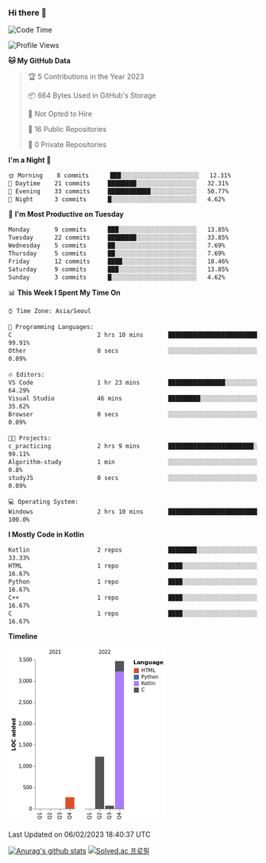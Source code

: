 ### Hi there 👋
<!--START_SECTION:waka-->
![Code Time](http://img.shields.io/badge/Code%20Time-6%20hrs%2017%20mins-blue)

![Profile Views](http://img.shields.io/badge/Profile%20Views-14-blue)

**🐱 My GitHub Data** 

> 🏆 5 Contributions in the Year 2023
 > 
> 📦 664 Bytes Used in GitHub's Storage 
 > 
> 🚫 Not Opted to Hire
 > 
> 📜 16 Public Repositories 
 > 
> 🔑 0 Private Repositories  
 > 
**I'm a Night 🦉** 

```text
🌞 Morning    8 commits      ███░░░░░░░░░░░░░░░░░░░░░░   12.31% 
🌆 Daytime    21 commits     ████████░░░░░░░░░░░░░░░░░   32.31% 
🌃 Evening    33 commits     ████████████░░░░░░░░░░░░░   50.77% 
🌙 Night      3 commits      █░░░░░░░░░░░░░░░░░░░░░░░░   4.62%

```
📅 **I'm Most Productive on Tuesday** 

```text
Monday       9 commits      ███░░░░░░░░░░░░░░░░░░░░░░   13.85% 
Tuesday      22 commits     ████████░░░░░░░░░░░░░░░░░   33.85% 
Wednesday    5 commits      ██░░░░░░░░░░░░░░░░░░░░░░░   7.69% 
Thursday     5 commits      ██░░░░░░░░░░░░░░░░░░░░░░░   7.69% 
Friday       12 commits     ████░░░░░░░░░░░░░░░░░░░░░   18.46% 
Saturday     9 commits      ███░░░░░░░░░░░░░░░░░░░░░░   13.85% 
Sunday       3 commits      █░░░░░░░░░░░░░░░░░░░░░░░░   4.62%

```


📊 **This Week I Spent My Time On** 

```text
⌚︎ Time Zone: Asia/Seoul

💬 Programming Languages: 
C                        2 hrs 10 mins       █████████████████████████   99.91% 
Other                    0 secs              ░░░░░░░░░░░░░░░░░░░░░░░░░   0.09%

🔥 Editors: 
VS Code                  1 hr 23 mins        ████████████████░░░░░░░░░   64.29% 
Visual Studio            46 mins             █████████░░░░░░░░░░░░░░░░   35.62% 
Browser                  0 secs              ░░░░░░░░░░░░░░░░░░░░░░░░░   0.09%

🐱‍💻 Projects: 
c_practicing             2 hrs 9 mins        ████████████████████████░   99.11% 
Algorithm-study          1 min               ░░░░░░░░░░░░░░░░░░░░░░░░░   0.8% 
studyJS                  0 secs              ░░░░░░░░░░░░░░░░░░░░░░░░░   0.09%

💻 Operating System: 
Windows                  2 hrs 10 mins       █████████████████████████   100.0%

```

**I Mostly Code in Kotlin** 

```text
Kotlin                   2 repos             ████████░░░░░░░░░░░░░░░░░   33.33% 
HTML                     1 repo              ████░░░░░░░░░░░░░░░░░░░░░   16.67% 
Python                   1 repo              ████░░░░░░░░░░░░░░░░░░░░░   16.67% 
C++                      1 repo              ████░░░░░░░░░░░░░░░░░░░░░   16.67% 
C                        1 repo              ████░░░░░░░░░░░░░░░░░░░░░   16.67%

```


**Timeline**

![Chart not found](https://raw.githubusercontent.com/heosumin518/heosumin518/main/charts/bar_graph.png) 


 Last Updated on 06/02/2023 18:40:37 UTC
<!--END_SECTION:waka-->
[![Anurag's github stats](https://github-readme-stats.vercel.app/api?username=heosumin518)](https://github.com/anuraghazra/github-readme-stats)
[![Solved.ac
프로필](http://mazassumnida.wtf/api/v2/generate_badge?boj=heosumin)](https://solved.ac/heosumin)
